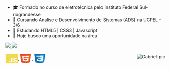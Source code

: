- 🎓 Formado no curso de eletrotécnica pelo Instituto Federal Sul-riograndesse
- 📖 Cursando Analise e Desenvolvimento de Sistemas (ADS) na UCPEL - 3/6
- 🌱 Estudando HTML5 | CSS3 | Javascript
- 🔭 Hoje busco uma oportunidade na área

<div align="left">
  <a href="https://github.com/GabrielNobre21">
  <img width="48%"  src="https://github-readme-stats.vercel.app/api?username=GabrielNobre21&show_icons=true&theme=cobalt&include_all_commits=true&count_private=true"/>
  <img width="40%" src="https://github-readme-stats.vercel.app/api/top-langs/?username=GabrielNobre21&layout=compact&langs_count=7&theme=cobalt"/>
</div>
 
<div style="display: inline_block"><br>
  <img align="center" alt="gab-Js" height="30" width="40" src="https://raw.githubusercontent.com/devicons/devicon/master/icons/javascript/javascript-plain.svg">
  <img align="center" alt="gab-HTML" height="30" width="40" src="https://raw.githubusercontent.com/devicons/devicon/master/icons/html5/html5-original.svg">
  <img align="center" alt="gab-CSS" height="30" width="40" src="https://raw.githubusercontent.com/devicons/devicon/master/icons/css3/css3-original.svg">
  <img align="right" alt="Gabriel-pic" height="150" src="https://clubedosgeeks.com.br/wp-content/uploads/2016/01/dormrm.gif">
</div>
